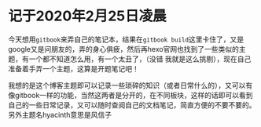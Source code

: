 # 记于2020年2月25日凌晨
今天想用`gitbook`来弄自己的笔记本，结果在`gitbook build`这里卡住了，又是google又是问朋友的，弄的身心俱疲，然后再hexo官网也找到了一些类似的主题，有一个都不知道怎么用，有一个太丑了，（没错 我就是这么挑剔），现在自己准备着手弄一个主题，这算是开题笔记吧！

我想的是这个博客主题即可以记录一些琐碎的知识（或者日常什么的），又可以有像gitbook一样的功能，当然这两者是分开的，在不同板块，这样的话即可以看到自己的一些日常记录，又可以随时查阅自己的文档笔记，简直方便的不要不要的。另外主题名hyacinth意思是风信子
